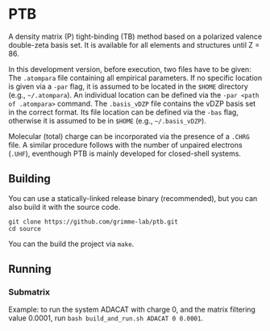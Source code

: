 # PTB
A density matrix (P) tight-binding (TB) method based on a polarized valence double-zeta basis set.
It is available for all elements and structures until Z = 86.

In this development version, before execution, two files have to be given:
The `.atompara` file containing all empirical parameters. If no specific location is given via a `-par` flag, it is assumed to be located in the `$HOME` directory (e.g., `~/.atompara`).
An individual location can be defined via the `-par <path of .atompara>` command.
The `.basis_vDZP` file contains the vDZP basis set in the correct format. Its file location can be defined via the `-bas` flag, otherwise it is assumed to be in 
`$HOME` (e.g., `~/.basis_vDZP`).

Molecular (total) charge can be incorporated via the presence of a `.CHRG` file. A similar procedure follows with the number of unpaired electrons (`.UHF`),
eventhough PTB is mainly developed for closed-shell systems.


## Building
You can use a statically-linked release binary (recommended), but you can also build it with the source code.
```
git clone https://github.com/grimme-lab/ptb.git
cd source
```
You can the build the project via `make`.

## Running
### Submatrix
Example: to run the system ADACAT with charge 0, and the matrix filtering value 0.0001, run `bash build_and_run.sh ADACAT 0 0.0001`.
